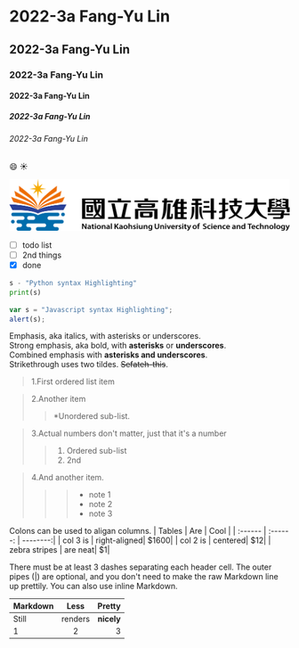 # 2022-3a Fang-Yu Lin
## 2022-3a Fang-Yu Lin
### 2022-3a Fang-Yu Lin
#### 2022-3a Fang-Yu Lin
##### 2022-3a Fang-Yu Lin
###### 2022-3a Fang-Yu Lin

:smile: :sunny:

![nkust](nkust.png "nkust")

- [ ] todo list
- [ ] 2nd things
- [x] done

```python
s - "Python syntax Highlighting"
print(s)
```

```javascript
var s = "Javascript syntax Highlighting";
alert(s);
```

Emphasis, aka italics, with asterisks or underscores.\
Strong emphasis, aka bold, with **asterisks** or **underscores**.\
Combined emphasis with **asterisks and underscores**.\
Strikethrough uses two tildes. ~~Sefateh-this~~.

>1.First ordered list item

>2.Another item
>>*Unordered sub-list.

>3.Actual numbers don't matter, just that it's a number
>>1. Ordered sub-list
>>2. 2nd

>4.And another item.
>>>* note 1
>>>* note 2
>>>* note 3

Colons can be used to aligan columns.
| Tables    | Are      | Cool     |
| :------   | :------: | --------:|
| col 3  is | right-aligned| $1600|
| col 2  is | centered| $12|
| zebra stripes | are neat| $1|

There must be at least 3 dashes separating each header cell.
The outer pipes (|) are optional, and you don't need to make the
raw Markdown line up prettily. You can also use inline Markdown.

| Markdown | Less | Pretty |
| :------ | :------: | --------: |
| Still | renders | **nicely** |
| 1 | 2 | 3 |
